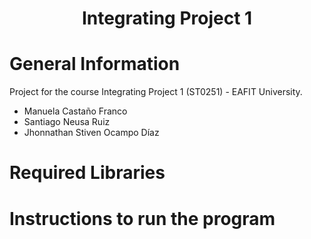 <h1 align="center">Integrating Project 1</h1>

# General Information
Project for the course Integrating Project 1 (ST0251) - EAFIT University.

- Manuela Castaño Franco
- Santiago Neusa Ruiz
- Jhonnathan Stiven Ocampo Díaz


# Required Libraries 
# Instructions to run the program
